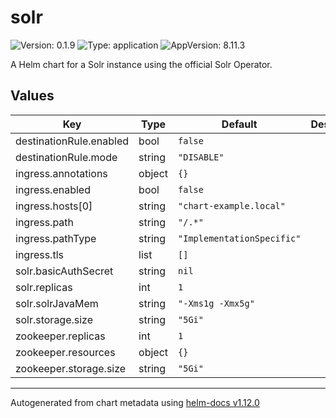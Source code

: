 # solr

![Version: 0.1.9](https://img.shields.io/badge/Version-0.1.9-informational?style=flat-square) ![Type: application](https://img.shields.io/badge/Type-application-informational?style=flat-square) ![AppVersion: 8.11.3](https://img.shields.io/badge/AppVersion-8.11.3-informational?style=flat-square)

A Helm chart for a Solr instance using the official Solr Operator.

## Values

| Key | Type | Default | Description |
|-----|------|---------|-------------|
| destinationRule.enabled | bool | `false` |  |
| destinationRule.mode | string | `"DISABLE"` |  |
| ingress.annotations | object | `{}` |  |
| ingress.enabled | bool | `false` |  |
| ingress.hosts[0] | string | `"chart-example.local"` |  |
| ingress.path | string | `"/.*"` |  |
| ingress.pathType | string | `"ImplementationSpecific"` |  |
| ingress.tls | list | `[]` |  |
| solr.basicAuthSecret | string | `nil` |  |
| solr.replicas | int | `1` |  |
| solr.solrJavaMem | string | `"-Xms1g -Xmx5g"` |  |
| solr.storage.size | string | `"5Gi"` |  |
| zookeeper.replicas | int | `1` |  |
| zookeeper.resources | object | `{}` |  |
| zookeeper.storage.size | string | `"5Gi"` |  |

----------------------------------------------
Autogenerated from chart metadata using [helm-docs v1.12.0](https://github.com/norwoodj/helm-docs/releases/v1.12.0)
